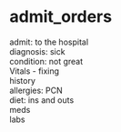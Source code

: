 # admit_orders
admit: to the hospital
<br>
diagnosis: sick
<br>
condition: not great
<br>
Vitals - fixing
<br>
history
<br>
allergies: PCN
<br>
diet: ins and outs
<br>
meds
<br>
labs
<br>
